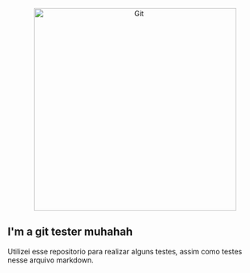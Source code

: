 <p align="center">
  <a href="https://github.com/felipelyrawizard/testegit/" target="_blank">
    <img alt="Git" src="https://upload.wikimedia.org/wikipedia/commons/thumb/e/e0/Git-logo.svg/1200px-Git-logo.svg.png" width="400" />
  </a>
</p>

## I'm a git tester muhahah
Utilizei esse repositorio para realizar alguns testes, assim como testes nesse arquivo markdown.
